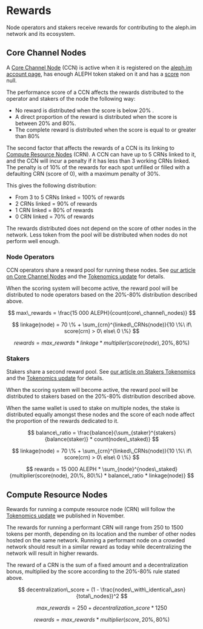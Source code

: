# Rewards

Node operators and stakers receive rewards for contributing to the aleph.im network and its ecosystem.

## Core Channel Nodes

A [Core Channel Node](../core/index.md) (CCN) is active when it is registered on the [aleph.im account page](
https://account.aleph.im), has enough ALEPH token staked on it and has a [score](scores.md) non null.

The performance score of a CCN affects the rewards distributed to the operator and stakers of the node the following way:

- No reward is distributed when the score is below 20% .
- A direct proportion of the reward is distributed when the score is between 20% and 80%.
- The complete reward is distributed when the score is equal to or greater than 80%

The second factor that affects the rewards of a CCN is its linking to
[Compute Resource Nodes](../compute/index.md) (CRN). A CCN can have up to 5 CRNs linked to it, and the CCN will incur a penalty if it has less than 3 working CRNs linked.
The penalty is of 10% of the rewards for each spot unfilled or filled with a defaulting CRN (score of 0), with a maximum penalty of 30%.

This gives the following distribution:
- From 3 to 5 CRNs linked = 100% of rewards
- 2 CRNs linked = 90% of rewards
- 1 CRN linked = 80% of rewards
- 0 CRN linked = 70% of rewards

The rewards distributed does not depend on the score of other nodes in the network. Less token from the pool
will be distributed when nodes do not perform well enough.

### Node Operators

CCN operators share a reward pool for running these nodes. See [our article on Core Channel Nodes](
https://medium.com/aleph-im/aleph-im-staking-go-live-part-1-core-channel-nodes-and-node-operators-97bfcd43157d) 
and the [Tokenomics update](https://medium.com/aleph-im/aleph-im-tokenomics-update-nov-2022-fd1027762d99) for 
details.

When the scoring system will become active, the reward pool will be distributed to node operators based on the 
20%-80% distribution described above.

$$
max\_rewards = \frac{15 000 ALEPH}{count(core\_channel\_nodes)}
$$

$$
linkage(node) = 70 \% + \sum_{crn}^{linked\_CRNs(node)}{10 \%\ if\ score(crn) > 0\ else\ 0 \%}
$$

$$
rewards = max\_rewards * linkage * multiplier(score(node), 20\%, 80\%)
$$

### Stakers

Stakers share a second reward pool. See [our article on Stakers Tokenomics](
https://medium.com/aleph-im/aleph-im-staking-go-live-part-2-stakers-tokenomics-663164b5ec78) and the
[Tokenomics update](https://medium.com/aleph-im/aleph-im-tokenomics-update-nov-2022-fd1027762d99) for details.

When the scoring system will become active, the reward pool will be distributed to stakers based on the 
20%-80% distribution described above.

When the same wallet is used to stake on multiple nodes, the stake is distributed equally amongst these nodes
and the score of each node affect the proportion of the rewards dedicated to it.

$$
balance\_ratio = \frac{balance}{\sum_{staker}^{stakers}{balance(staker)} * count(nodes\_staked)}
$$

$$
linkage(node) = 70 \% + \sum_{crn}^{linked\_CRNs(node)}{10 \%\ if\ score(crn) > 0\ else\ 0 \%}
$$

$$
rewards = 15 000 ALEPH * \sum_{node}^{nodes\_staked}{multiplier(score(node), 20\%, 80\%) * balance\_ratio * linkage(node)}
$$

## Compute Resource Nodes

Rewards for running a compute resource node (CRN) will follow the
[Tokenomics update](https://medium.com/aleph-im/aleph-im-tokenomics-update-nov-2022-fd1027762d99) we published in
November. 

The rewards for running a performant CRN will range from 250 to 1500 tokens per month, depending on its location and the number of other nodes hosted on the same network. Running a performant node on a crowded network should result in a similar reward as today while decentralizing the network will result in higher rewards.

The reward of a CRN is the sum of a fixed amount and a decentralization bonus, multiplied by the score according to the
20%-80% rule stated above.

$$
decentralization\_score = (1 - \frac{nodes\_with\_identical\_asn}{total\_nodes})^2
$$

$$
max\_rewards = 250 + decentralization\_score * 1250
$$

$$
rewards = max\_rewards * multiplier(score, 20\%, 80\%)
$$

